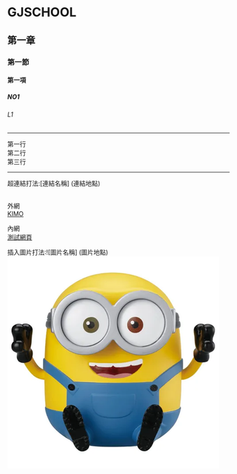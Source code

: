 # GJSCHOOL
## 第一章
### 第一節
#### 第一項
##### NO1
###### L1
<hr>
第一行<br>
第二行<br>
第三行<br>
<hr>
超連結打法:[連結名稱] (連結地點)<br><br>

外網<br>
[KIMO](http://tw.yahoo.com)

內網<br>
[測試網頁](pic/BOB.webp)

插入圖片打法:![圖片名稱] (圖片地點)<br>
![BOB](pic/BOB.webp)
